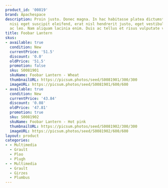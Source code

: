 ```yaml
---
product_id: '00819'
brand: Apachespace
description: Proin justo. Donec magna. In hac habitasse platea dictumst. Integer semper,
  nisi eget suscipit eleifend, erat nisl hendrerit justo, eget vestibulum lorem justo
  ac leo. Nam aliquam lacinia enim. Duis ac tellus et risus vulputate vehicula.
title: Foobar Lantern
skus:
- available: true
  condition: New
  currentPrice: '51.5'
  discount: '0.0'
  oldPrice: '51.5'
  promotion: false
  sku: S0081901
  skuName: Foobar Lantern - Wheat
  thumbnailURL: https://picsum.photos/seed/S0081901/300/300
  imageURL: https://picsum.photos/seed/S0081901/600/600
- available: true
  condition: New
  currentPrice: '43.84'
  discount: '0.08'
  oldPrice: '47.81'
  promotion: true
  sku: S0081902
  skuName: Foobar Lantern - Hot pink
  thumbnailURL: https://picsum.photos/seed/S0081902/300/300
  imageURL: https://picsum.photos/seed/S0081902/600/600
layout: product
categories:
- - Multimedia
  - Grault
  - Ploo
  - Plugh
- - Multimedia
  - Grault
  - Girzes
  - Plumbus
---
```

